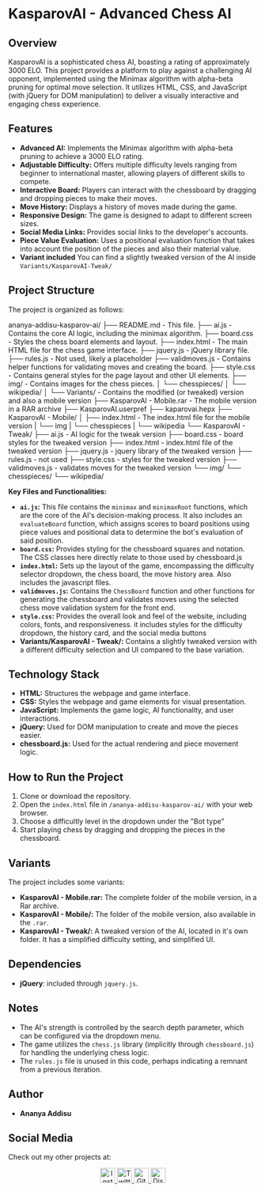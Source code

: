 # KasparovAI - Advanced Chess AI

## Overview

KasparovAI is a sophisticated chess AI, boasting a rating of approximately 3000 ELO. This project provides a platform to play against a challenging AI opponent, implemented using the Minimax algorithm with alpha-beta pruning for optimal move selection. It utilizes HTML, CSS, and JavaScript (with jQuery for DOM manipulation) to deliver a visually interactive and engaging chess experience.

## Features

*   **Advanced AI:** Implements the Minimax algorithm with alpha-beta pruning to achieve a 3000 ELO rating.
*   **Adjustable Difficulty:** Offers multiple difficulty levels ranging from beginner to international master, allowing players of different skills to compete.
*   **Interactive Board:** Players can interact with the chessboard by dragging and dropping pieces to make their moves.
*   **Move History:** Displays a history of moves made during the game.
*   **Responsive Design:** The game is designed to adapt to different screen sizes.
*   **Social Media Links:** Provides social links to the developer's accounts.
*   **Piece Value Evaluation:** Uses a positional evaluation function that takes into account the position of the pieces and also their material value.
*   **Variant included** You can find a slightly tweaked version of the AI inside `Variants/KasparovAI-Tweak/`

## Project Structure

The project is organized as follows:

ananya-addisu-kasparov-ai/
├── README.md          - This file.
├── ai.js              - Contains the core AI logic, including the minimax algorithm.
├── board.css          - Styles the chess board elements and layout.
├── index.html         - The main HTML file for the chess game interface.
├── jquery.js          - jQuery library file.
├── rules.js           - Not used, likely a placeholder
├── validmoves.js      - Contains helper functions for validating moves and creating the board.
├── style.css          - Contains general styles for the page layout and other UI elements.
├── img/               - Contains images for the chess pieces.
│   └── chesspieces/
│       └── wikipedia/
│
└── Variants/          - Contains the modified (or tweaked) version and also a mobile version
    ├──  KasparovAI - Mobile.rar  - The mobile version in a RAR archive
    ├── KasparovAI.userpref
    ├── kaparovai.hepx
    ├── KasparovAI - Mobile/
    │   ├── index.html   - The index.html file for the mobile version
    |   └── img
    |       └── chesspieces
    |           └── wikipedia
    └── KasparovAI - Tweak/
        ├── ai.js          - AI logic for the tweak version
        ├── board.css      - board styles for the tweaked version
        ├── index.html     - index.html file of the tweaked version
        ├── jquery.js      - jquery library of the tweaked version
        ├── rules.js        - not used
        ├── style.css       - styles for the tweaked version
        ├──  validmoves.js     - validates moves for the tweaked version
        └── img/
            └── chesspieces/
                └── wikipedia/


**Key Files and Functionalities:**

*   **`ai.js`:** This file contains the `minimax` and `minimaxRoot` functions, which are the core of the AI's decision-making process. It also includes an `evaluateBoard` function, which assigns scores to board positions using piece values and positional data to determine the bot's evaluation of said position.
*   **`board.css`:** Provides styling for the chessboard squares and notation. The CSS classes here directly relate to those used by chessboard.js
*   **`index.html`:**  Sets up the layout of the game, encompassing the difficulty selector dropdown, the chess board, the move history area. Also includes the javascript files.
*   **`validmoves.js`:**  Contains the `ChessBoard` function and other functions for generating the chessboard and validates moves using the selected chess move validation system for the front end.
*   **`style.css`:** Provides the overall look and feel of the website, including colors, fonts, and responsiveness. it includes styles for the difficulty dropdown, the history card, and the social media buttons
*   **Variants/KasparovAI - Tweak/:** Contains a slightly tweaked version with a different difficulty selection and UI compared to the base variation.

## Technology Stack

*   **HTML:**  Structures the webpage and game interface.
*   **CSS:** Styles the webpage and game elements for visual presentation.
*   **JavaScript:**  Implements the game logic, AI functionality, and user interactions.
*   **jQuery:** Used for DOM manipulation to create and move the pieces easier.
*   **chessboard.js:** Used for the actual rendering and piece movement logic.

## How to Run the Project

1.  Clone or download the repository.
2.  Open the `index.html` file in `/ananya-addisu-kasparov-ai/` with your web browser.
3.  Choose a difficultly level in the dropdown under the "Bot type"
4.  Start playing chess by dragging and dropping the pieces in the chessboard.

## Variants

The project includes some variants:

*   **KasparovAI - Mobile.rar:** The complete folder of the mobile version, in a Rar archive.
*  **KasparovAI - Mobile/:** The folder of the mobile version, also available in the `.rar`.
*   **KasparovAI - Tweak/:** A tweaked version of the AI, located in it's own folder. It has a simplified difficulty setting, and simplified UI.

## Dependencies
*   **jQuery**: included through `jquery.js`.

## Notes

*   The AI's strength is controlled by the search depth parameter, which can be configured via the dropdown menu.
*   The game utilizes the `chess.js` library (implicitly through `chessboard.js`) for handling the underlying chess logic.
* The `rules.js` file is unused in this code, perhaps indicating a remnant from a previous iteration.

## Author

*   **Ananya Addisu**

## Social Media
Check out my other projects at:

<div align="center">
  <a href="https://intagram.com/aniwkn">
    <img src="https://www.svgrepo.com/show/491664/instagram.svg" width="30" height="30" alt="Instagram">
  </a>
  <a href="https://twitter.com/an1nya">
     <img src="https://www.svgrepo.com/show/491681/twitter.svg" width="30" height="30" alt="Twitter">
  </a>
  <a href="https://github.com/ananya-addisu">
    <img src="https://www.svgrepo.com/show/491658/github.svg" width="30" height="30"  alt="Github">
  </a>
  <a href="https://discord.gg/">
       <img src="https://www.svgrepo.com/show/491652/discord.svg" width="30" height="30" alt="Discord">
  </a>
</div>

